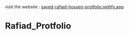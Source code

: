 visit the website : [sayed-rafiad-hossen-protfolio.netlify.app](https://sayed-rafiad-hossen-protfolio.netlify.app/)
# Rafiad_Protfolio
